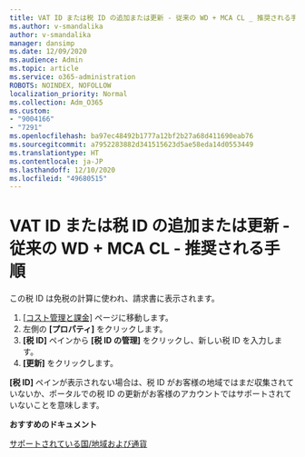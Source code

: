 ```yaml
---
title: VAT ID または税 ID の追加または更新 - 従来の WD + MCA CL _ 推奨される手順
ms.author: v-smandalika
author: v-smandalika
manager: dansimp
ms.date: 12/09/2020
ms.audience: Admin
ms.topic: article
ms.service: o365-administration
ROBOTS: NOINDEX, NOFOLLOW
localization_priority: Normal
ms.collection: Adm_O365
ms.custom:
- "9004166"
- "7291"
ms.openlocfilehash: ba97ec48492b1777a12bf2b27a68d411690eab76
ms.sourcegitcommit: a7952283882d341515623d5ae58eda14d0553449
ms.translationtype: HT
ms.contentlocale: ja-JP
ms.lasthandoff: 12/10/2020
ms.locfileid: "49680515"
---
```

# <a name="add-or-update-vattax-id---legacy-wd--mca-cl---recommended-steps"></a>VAT ID または税 ID の追加または更新 - 従来の WD + MCA CL - 推奨される手順

この税 ID は免税の計算に使われ、請求書に表示されます。

1. [[コスト管理と課金]](https://ms.portal.azure.com/#blade/Microsoft_Azure_GTM/ModernBillingMenuBlade/Overview) ページに移動します。 
2. 左側の **[プロパティ]** をクリックします。 
3. **[税 ID]** ペインから **[税 ID の管理]** をクリックし、新しい税 ID を入力します。
4. **[更新]** をクリックします。 

**[税 ID]** ペインが表示されない場合は、税 ID がお客様の地域ではまだ収集されていないか、ポータルでの税 ID の更新がお客様のアカウントではサポートされていないことを意味します。

**おすすめのドキュメント**

[サポートされている国/地域および通貨](https://azure.microsoft.com/pricing/faq/)

